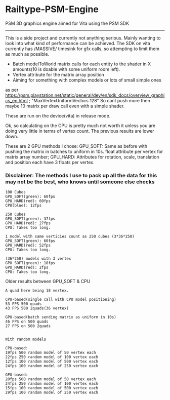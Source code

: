 Railtype-PSM-Engine
===================

PSM 3D graphics engine aimed for Vita using the PSM SDK

-------------------

This is a side project and currently not anything serious. Mainly wanting to look into what kind of performance can be achieved. The SDK on vita currently has /MASSIVE/ timesink for gfx calls, so attempting to limit them as much as possible.


* Batch modelToWorld matrix calls for each entity to the shader in X amounts(10 is doable with some uniform room left).
* Vertex attribute for the matrix array position
* Aiming for something with complex models or lots of small simple ones

as per https://psm.playstation.net/static/general/dev/en/sdk_docs/overview_graphics_en.html ; "MaxVertexUniformVectors 128"
So cant push more then maybe 10 matrix per draw call even with a simple shader.

These are run on the device(vita) in release mode.

Ok, so calculating on the CPU is pretty much not worth it unless you are doing very little in terms of vertex count. The previous results are lower down.

These are 2 GPU methods I chose:
GPU_SOFT: Same as before with pushing the matrix in batches to uniform in 10s. float attribute per vertex for matrix array number;
GPU_HARD: Attributes for rotation, scale, translation and position each have 3 floats per vertex.

### Disclaimer: The methods I use to pack up all the data for this may not be the best, who knows until someone else checks ###

~~~
100 Cubes
GPU_SOFT(green): 60fps
GPU_HARD(red): 60fps
CPU(blue): 12fps

250 Cubes
GPU_SOFT(green): 37fps
GPU_HARD(red): 27fps
CPU: Takes too long.

1 model with same verticies count as 250 cubes (3*36*250)
GPU_SOFT(green): 60fps
GPU_HARD(red): 52fps
CPU: Takes too long.

(36*250) models with 3 vertex
GPU_SOFT(green): 18fps
GPU_HARD(red): 2fps
CPU: Takes too long.

~~~


Older results between GPU_SOFT & CPU

~~~
A quad here being 18 vertex.

CPU-based(single call with CPU model positioning)
53 FPS 500 quads 
43 FPS 500 2quads(36 vertex)

GPU-based(batch sending matrix as uniform in 10s)
46 FPS on 500 quads 
27 FPS on 500 2quads


With random models

CPU-based:
19fps 500 random model of 50 vertex each
22fps 250 random model of 100 vertex each
12fps 100 random model of 500 vertex each
24fps 100 random model of 250 vertex each

GPU-based:
20fps 500 random model of 50 vertex each
24fps 250 random model of 100 vertex each
15fps 100 random model of 500 vertex each
29fps 100 random model of 250 vertex each
~~~
